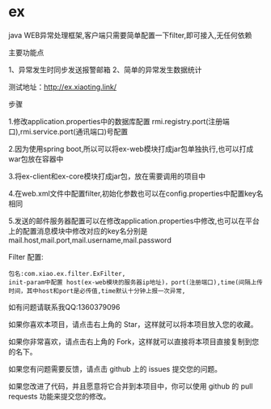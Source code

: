 # ex
java WEB异常处理框架,客户端只需要简单配置一下filter,即可接入,无任何依赖

主要功能点

1、异常发生时同步发送报警邮箱
2、简单的异常发生数据统计


测试地址：http://ex.xiaoting.link/

步骤

1.修改application.properties中的数据库配置 rmi.registry.port(注册端口),rmi.service.port(通讯端口)号配置

2.因为使用spring boot,所以可以将ex-web模块打成jar包单独执行,也可以打成war包放在容器中

3.将ex-client和ex-core模块打成jar包，放在需要调用的项目中

4.在web.xml文件中配置filter,初始化参数也可以在config.properties中配置key名相同


5.发送的邮件服务器配置可以在修改application.properties中修改,也可以在平台上的配置消息模块中修改对应的key名分别是mail.host,mail.port,mail.username,mail.password

Filter 配置:

    包名:com.xiao.ex.filter.ExFilter,
    init-param中配置 host(ex-web模块的服务器ip地址)，port(注册端口),time(间隔上传时间，其中host和port是必传值,time默认十分钟上报一次异常,

如有问题请联系我QQ:1360379096


如果你喜欢本项目，请点击右上角的 Star，这样就可以将本项目放入您的收藏。

如果你非常喜欢，请点击右上角的 Fork，这样就可以直接将本项目直接复制到您的名下。

如果您有问题需要反馈，请点击 github 上的 issues 提交您的问题。

如果您改进了代码，并且愿意将它合并到本项目中，你可以使用 github 的 pull requests 功能来提交您的修改。